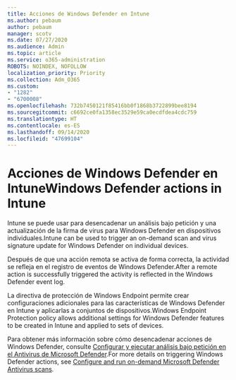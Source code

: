 ```yaml
---
title: Acciones de Windows Defender en Intune
ms.author: pebaum
author: pebaum
manager: scotv
ms.date: 07/27/2020
ms.audience: Admin
ms.topic: article
ms.service: o365-administration
ROBOTS: NOINDEX, NOFOLLOW
localization_priority: Priority
ms.collection: Adm_O365
ms.custom:
- "1282"
- "6700008"
ms.openlocfilehash: 732b7450121f85416bb0f1868b3722899bee8194
ms.sourcegitcommit: c6692ce0fa1358ec3529e59ca0ecdfdea4cdc759
ms.translationtype: HT
ms.contentlocale: es-ES
ms.lasthandoff: 09/14/2020
ms.locfileid: "47699104"
---
```

# <a name="windows-defender-actions-in-intune"></a><span data-ttu-id="2d04c-102">Acciones de Windows Defender en Intune</span><span class="sxs-lookup"><span data-stu-id="2d04c-102">Windows Defender actions in Intune</span></span>

<span data-ttu-id="2d04c-103">Intune se puede usar para desencadenar un análisis bajo petición y una actualización de la firma de virus para Windows Defender en dispositivos individuales.</span><span class="sxs-lookup"><span data-stu-id="2d04c-103">Intune can be used to trigger an on-demand scan and virus signature update for Windows Defender on individual devices.</span></span>

<span data-ttu-id="2d04c-104">Después de que una acción remota se activa de forma correcta, la actividad se refleja en el registro de eventos de Windows Defender.</span><span class="sxs-lookup"><span data-stu-id="2d04c-104">After a remote action is successfully triggered the activity is reflected in the Windows Defender event log.</span></span>

<span data-ttu-id="2d04c-105">La directiva de protección de Windows Endpoint permite crear configuraciones adicionales para las características de Windows Defender en Intune y aplicarlas a conjuntos de dispositivos.</span><span class="sxs-lookup"><span data-stu-id="2d04c-105">Windows Endpoint Protection policy allows additional settings for Windows Defender features to be created in Intune and applied to sets of devices.</span></span>

<span data-ttu-id="2d04c-106">Para obtener más información sobre cómo desencadenar acciones de Windows Defender, consulte [Configurar y ejecutar análisis bajo petición en el Antivirus de Microsoft Defender](https://docs.microsoft.com/windows/security/threat-protection/windows-defender-antivirus/run-scan-windows-defender-antivirus).</span><span class="sxs-lookup"><span data-stu-id="2d04c-106">For more details on triggering Windows Defender actions, see [Configure and run on-demand Microsoft Defender Antivirus scans](https://docs.microsoft.com/windows/security/threat-protection/windows-defender-antivirus/run-scan-windows-defender-antivirus).</span></span>